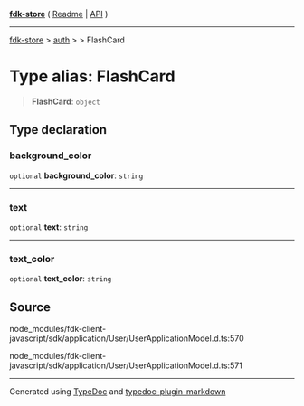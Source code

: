 [**fdk-store**](../../../README.md) ( [Readme](../../../README.md) \| [API](../../../API.md) )

---

[fdk-store](../../../API.md) > [auth](../../README.md) > [<internal>](../README.md) > FlashCard

# Type alias: FlashCard

> **FlashCard**: `object`

## Type declaration

### background_color

`optional` **background_color**: `string`

---

### text

`optional` **text**: `string`

---

### text_color

`optional` **text_color**: `string`

## Source

node_modules/fdk-client-javascript/sdk/application/User/UserApplicationModel.d.ts:570

node_modules/fdk-client-javascript/sdk/application/User/UserApplicationModel.d.ts:571

---

Generated using [TypeDoc](https://typedoc.org/) and [typedoc-plugin-markdown](https://www.npmjs.com/package/typedoc-plugin-markdown)
